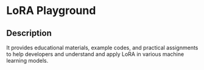 # LoRA Playground

## Description
It provides educational materials, example codes, and practical assignments to help developers and understand and apply LoRA in various machine learning models.
